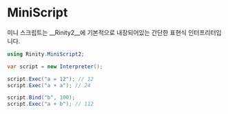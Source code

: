 MiniScript
====

미니 스크립트는 __Rinity2__에 기본적으로 내장되어있는 간단한 표현식 인터프리터입니다.

```cs
using Rinity.MiniScript2;

var script = new Interpreter();

script.Exec("a = 12"); // 12
script.Exec("a + a"); // 24

script.Bind("b", 100);
script.Exec("a + b"); // 112
```
